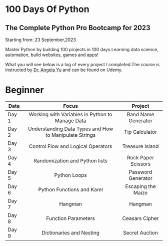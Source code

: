 



# 100 Days Of Python

## The Complete Python Pro Bootcamp for 2023
Starting from: 23 September,2023

Master Python by building 100 projects in 100 days.Learning data science, automation, build websites, games and apps! 

What you will see below is a log of every project I completed.The course is instructed by [Dr. Angela Yu](https://www.udemy.com/course/100-days-of-code/) and can be found on Udemy.

# Beginner 



| Date	|   Focus| Project 	|
|-----	|:--------:|:----------:|
|Day 1	| Working with Variables in Python to Manage Data| Band Name Generator | 
|Day 2 	| Understanding Data Types and How to Manipulate Strings  	| Tip Calculator  	|
| Day 3 	|   Control Flow and Logical Operators	| Treasure Island  |
| Day 4 	|   Randomization and Python lists	| Rock Paper Scissors |
| Day 5 	|   Python Loops	|  Password Generator  |
| Day 6 	|   Python Functions and Karel	| Escaping the Maize |
| Day 7 	|   Hangman	| Hangman |
| Day 8 	|   Function Parameters	|  Ceasars Cipher  |
| Day 9 	|   Dictionaries and Nesting	| Secret Auction |


